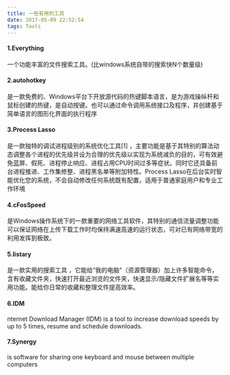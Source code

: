 ```yaml
---
title: 一些有用的工具
date: 2017-05-09 22:52:54
tags: Tools
---
```


#### 1.Everything ####
一个功能丰富的文件搜索工具。(比windows系统自带的搜索快N个数量级)


#### 2.autohotkey ####
是一款免费的、Windows平台下开放源代码的热键脚本语言，是为游戏操纵杆和鼠标创建的热键，是自动按键。也可以通过命令调用系统接口及程序，并创建基于简单语言的图形化界面的执行程序  

<!--more-->

#### 3.Process Lasso ####
是一款独特的调试进程级别的系统优化工具[1]  ，主要功能是基于其特别的算法动态调整各个进程的优先级并设为合理的优先级以实现为系统减负的目的，可有效避免蓝屏、假死、进程停止响应、进程占用CPU时间过多等症状。同时它还具备前台进程推进、工作集修整、进程黑名单等附加特性。Process Lasso在后台实时智能优化您的系统，不会自动修改任何系统既有配置，适用于普通家庭用户和专业工作环境


#### 4.cFosSpeed  ####
是Windows操作系统下的一款重要的网络工具软件，其特别的通信流量调整功能可以保证网络在上传下载工作时均保持满速高速的运行状态，可对已有网络带宽的利用发挥到极致。


#### 5.listary ####
是一款实用的搜索工具 ，它能给“我的电脑”（资源管理器）加上许多智能命令，含有收藏文件夹，快速打开最近浏览的文件夹，快速显示/隐藏文件扩展名等等实用功能。能给你日常的收藏和整理文件提高效率。


#### 6.IDM ####
nternet Download Manager (IDM) is a tool to increase download speeds by up to 5 times, resume and schedule downloads. 


#### 7.Synergy #### 
is software for sharing one keyboard and mouse between multiple computers 



